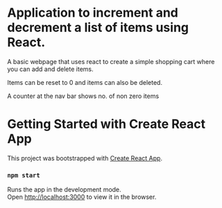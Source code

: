 # Application to increment and decrement a list of items using React.
 A basic webpage that uses react to create a simple shopping cart where you can add and delete items.
 
 Items can be reset to 0 and items can also be deleted.
 
 A counter at the nav bar shows no. of non zero items

# Getting Started with Create React App

This project was bootstrapped with [Create React App](https://github.com/facebook/create-react-app).

### `npm start`

Runs the app in the development mode.\
Open [http://localhost:3000](http://localhost:3000) to view it in the browser.
